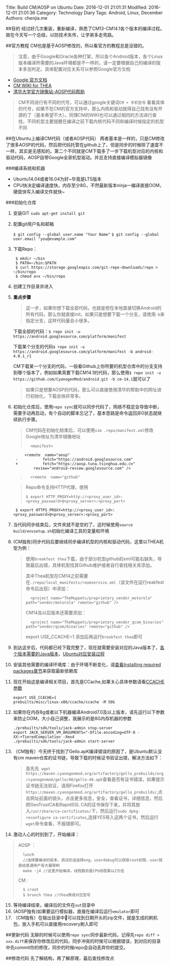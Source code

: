 Title: Build CM/AOSP on Ubuntu
Date: 2016-12-01 21:01:31
Modified: 2016-12-01 21:01:36
Category: Technology Diary
Tags: Android, Linux, December
Authors: chenjia.me  

##目的
经过好几次重装，重新编译，熟悉了CM13-CM14.1各个版本的编译过程。故在今天写一个总结，以防技术失传，让学弟多走弯路。

##官方教程
CM也是基于AOSP修改的，所以看官方的教程总是没错的。

> 注意，由于Google和Oracle各种打架，所以各个Android版本，各个Linux版本编译所需要的Java环境都是不一样的，请一定要根据自己的编译的版本多加判定。具体配置对应关系可以参照Google官方文档
> 

+ [Google 官方文档](https://source.android.com/source/downloading.html)
+ [CM WIKI for THEA](https://wiki.cyanogenmod.org/w/Build_for_thea#Install_the_repo_command)
+ [清华大学官方镜像站-AOSP代码帮助](https://mirrors.tuna.tsinghua.edu.cn/help/AOSP/)

> CM不同进行有不同的代号，可以通过google关键词`CM + 手机型号` 看看具体的代号，如果不在CM的官方支持中，那么内核和驱动就得自己找有没有开源的了（基本希望不大）。同理CM的WIKI也可以通过相同的方法进行查找，不同机型主要提醒在编译之前下载内核代码不同和编译时候指定的机型不同
> 

##在Ubuntu上编译CM代码（或者AOSP代码）
两者基本是一样的，只是CM修改了很多AOSP的代码，然后把代码托管在github上了，但是同步的时候除了速度不一样，其实是无感知的。第二个不同就是CM下载多了一步下载机型对应的内核和驱动代码，AOSP自带Google全家机型驱动。并且支持直接编译模拟器镜像

###编译系统和机器

+ Ubuntu14.04或者16.04为好~毕竟是LTS版本
+ CPU快决定编译速度快，内存至少8G，不然最新版本ninja一编译直接OOM，硬盘快写入编译文件就快~

###初始化仓库
1. 安装GIT
	`sudo apt-get install git`

2. 配置git用户名和邮箱
    
    `$ git config --global user.name "Your Name"`
    `$ git config --global user.email "you@example.com"`

3. 下载Repo：
	
		$ mkdir ~/bin		$ PATH=~/bin:$PATH
		$ curl https://storage.googleapis.com/git-repo-downloads/repo > ~/bin/repo		$ chmod a+x ~/bin/repo

4. 创建工作目录并进入
5. **重点步骤**
	>这一步，如果你想下载全部代码，也就是想在本地直接切换Android的所有代码，那么你就直接init，如果只是想要下载一个分支，请使用`-b`来指定分支，这样代码量会小很多。
	
	下载全部的代码：`$ repo init -u https://android.googlesource.com/platform/manifest`
	
	下载某个分支的代码`$ repo init -u https://android.googlesource.com/platform/manifest -b android-4.0.1_r1`
	
	CM下载某一个分支的代码，一般看Github上你所要的机型仓库中的分支支持到哪个版本了，例如如果真要下载CM14.1的代码，那么使用`$ repo init -u https://github.com/CyanogenMod/android.git -b cm-14.1`就可以了
	>如果只是想要AOSP的代码，那么可以直接使用清华的帮助中的网址进行初始化，下载会快非常多。
	
6. 初始化仓库后，使用`repo sync`就可以同步代码了，网络不稳定会导致中断，需要手动再启动，有个自动的脚本忘记了，基本思路是命令返回非0状态就继续执行步骤。

	> CM代码在初始化结束后，可以使用`vim .repo/manifest.xml`修改Google地址为清华镜像地址
	> 		
	> 		<manifest>			<remote  name="aosp"		-           fetch="https://android.googlesource.com"		+           fetch="https://aosp.tuna.tsinghua.edu.cn"	            review="android-review.googlesource.com" />		>		<remote  name="github"
	>
	
	> Repo命令支持HTTP代理，使用
	> 
	> 	  $ export HTTP_PROXY=http://<proxy_user_id>:<proxy_password>@<proxy_server>:<proxy_port>		$ export HTTPS_PROXY=http://<proxy_user_id>:<proxy_password>@<proxy_server>:<proxy_port>

7. 当代码同步结束后，文件夹就不是空的了，这时候使用`source build/envsetup.sh`初始化编译工具的变量和环境
8. (CM独有)同步代码后要继续同步编译机型的内核和驱动代码，这里以THEA机型为例：
	
	>使用`breakfest thea`下载，由于部分机型github的xml可能右缺失，导致最后出错，具体机型找其Github维护或者自行查找相关库添加。
	>
	>其中Thea机型在CM14之前需要在`./repo/local_manifests/roomservice.xml`（该文件在运行reakfest命令后出现）中添加：
	>			
	>		<project name="TheMuppets/proprietary_vendor_motorola" path="vendor/motorola" remote="github" />
	>CM14及以后版本还需要添加：
	>	>	  	<project name="TheMuppets/proprietary_vendor_qcom_binaries" path="vendor/qcom/binaries" remote="github" />
	>export USE_CCACHE=1
	>添加后再运行`breakfest thea`即可
	>

9. 到达这步后，代码都已经下载完整了，现在就需要安装对应的Java版本了，[各个版本需要的Java版本](https://source.android.com/source/requirements.html#jdk)，[Ubuntu对应安装过程](https://source.android.com/source/initializing.html#setting-up-a-linux-build-environment)

10. 安装其他需要的编译环境库：由于环境不断变化，请[查看Installing required packages章节](https://source.android.com/source/initializing.html#setting-up-a-linux-build-environment)来获取最新依赖库
11. 现在开始这是编译相关项目，首先是CCache,如果关心具体参数请看[CCACHE参数](https://wiki.cyanogenmod.org/w/Build_for_thea#Turn_on_caching_to_speed_up_build)
	
		export USE_CCACHE=1
		prebuilts/misc/linux-x86/ccache/ccache -M 50G

12. 如果你在内存8g或者以下机器编译Android7.0及以上版本，请先运行以下参数来防止OOM，大小自己调整，我展示的是8G内存机器的参数

		./prebuilts/sdk/tools/jack-admin stop-server		export JACK_SERVER_VM_ARGUMENTS="-Dfile.encoding=UTF-8 -XX:+TieredCompilation -Xmx4		./prebuilts/sdk/tools/jack-admin start-server13. （CM独有）今天终于找到了Gello.apK编译错误的原因了，是Ubuntu默认没有cm maven仓库的证书链，导致下载的时候证书验证出错，解决方法如下：

	> 首先先` wget https://maven.cyanogenmod.org/artifactory/gello_prebuilds/org/cyanogenmod/gello/40/gello-40.apk`查看是否有证书错误，如果提示证书链无法验证，请用Firefox打开`https://maven.cyanogenmod.org/artifactory/gello_prebuilds/`,点击网址前面的锁头，点击更多信息，安全，查看证书，详细信息，然后把GeoTrustCA和RapidSSL CA的证书保存下来，并将其放入`/usr/share/ca-certificates/`下，然后运行`sudo dpkg-reconfigure ca-certificates`,选择YES导入这两个证书，然后运行`wget`命令查看，不报错即可。
14. 激动人心的时刻到了，开始编译：
> AOSP ：
> 
> 		lunch 
> 		//选择要编译的版本，调试的话选择eng，userdebug可以获取root权限，user就是给普通用户有大量限制
> 		make -j4 //这里开始编译，线程数目是CPU线程乘以2为佳
> 
> CM :
> 	
> 		$ croot>		$ brunch thea //thea换成对应型号
15. 等待编译结束，编译后的文件在`out`目录中
16. (AOSP独有)如果要运行模拟器，直接在编译后运行`emulator`即可
17. （CM独有）在输出目录中可以找到日期开头的zip文件，就是生成的刷机包，放入手机可以直接用recovery刷入即可

##更新代码
无聊的时候可以使用`repo sync`同步最新代码，记得先`repo diff > xxx.diff`来保存你修改后的代码，同步冲突的时候可以根据错误，到对应的目录中先commit你的修改，同步的时候repo会自动丢弃你的提交。

##修改代码
先了解结构，再了解原理，最后查找修改点

